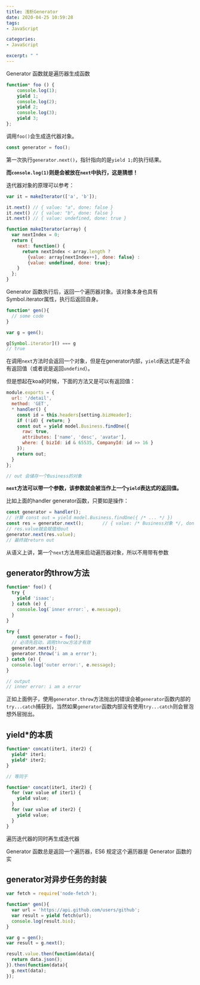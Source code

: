 ```yaml
---
title: 浅析Generator
date: 2020-04-25 10:59:28
tags:
- JavaScript

categories:
- JavaScript

excerpt: " "
---
```


Generator 函数就是遍历器生成函数



```js
function* foo () {
    console.log(1);
    yield 1;
    console.log(2);
    yield 2;
    console.log(3);
    yield 3;
};
```

调用`foo()`会生成迭代器对象。

```js
const generator = foo();
```



第一次执行`generator.next()`，指针指向的是`yield 1;`的执行结果。

**而`console.log(1)`则是会被放在`next`中执行，这是猜想！**

迭代器对象的原理可以参考：

```js
var it = makeIterator(['a', 'b']);

it.next() // { value: "a", done: false }
it.next() // { value: "b", done: false }
it.next() // { value: undefined, done: true }

function makeIterator(array) {
  var nextIndex = 0;
  return {
    next: function() {
      return nextIndex < array.length ?
        {value: array[nextIndex++], done: false} :
        {value: undefined, done: true};
    }
  };
}
```



Generator 函数执行后，返回一个遍历器对象。该对象本身也具有Symbol.iterator属性，执行后返回自身。

```js
function* gen(){
  // some code
}

var g = gen();

g[Symbol.iterator]() === g
// true
```



在调用`next`方法时会返回一个对象，但是在generator内部，`yield`表达式是不会有返回值（或者说是返回`undefind`）。

但是想起在koa的时候，下面的方法又是可以有返回值：

```js
module.exports = {
  url: '/detail',
  method: 'GET',
  * handler() {
    const id = this.headers[setting.bizHeader];
    if (!id) { return; }
    const out = yield model.Business.findOne({
      raw: true,
      attributes: ['name', 'desc', 'avatar'],
      where: { bizId: id & 65535, CompanyId: id >> 16 }
    });
    return out;
  }
};

// out 会储存一个Business的对象
```

**`next`方法可以带一个参数，该参数就会被当作上一个`yield`表达式的返回值。**

比如上面的handler generator函数，只要如是操作：

```js
const generator = handler();
// 计算 const out = yield model.Business.findOne({ /* ... */ })
const res = generator.next();		// { value: /* Business对象 */, done: false }
// res.value就会赋值给out
generator.next(res.value);
// 最终就return out
```



从语义上讲，第一个`next`方法用来启动遍历器对象，所以不用带有参数





## generator的throw方法

```js
function* foo() {
  try {
  	yield 'isaac'; 
  } catch (e) {
    console.log(`inner error:`, e.message);
  }
}

try {
 	const generator = foo();
  // 必须先启动，调用throw方法才有效
  generator.next();
  generator.throw('i am a error'); 
} catch (e) {
  console.log('outer error:', e.message);
}

// output
// inner error: i am a error
```

正如上面例子，使用`generator.throw`方法抛出的错误会被`generator`函数内部的`try...catch`捕获到，当然如果`generator`函数内部没有使用`try...catch`则会冒泡想外层抛出。



## yield*的本质

```js
function* concat(iter1, iter2) {
  yield* iter1;
  yield* iter2;
}

// 等同于

function* concat(iter1, iter2) {
  for (var value of iter1) {
    yield value;
  }
  for (var value of iter2) {
    yield value;
  }
}
```

遍历迭代器的同时再生成迭代器



Generator 函数总是返回一个遍历器，ES6 规定这个遍历器是 Generator 函数的实





## generator对异步任务的封装

```js
var fetch = require('node-fetch');

function* gen(){
  var url = 'https://api.github.com/users/github';
  var result = yield fetch(url);
  console.log(result.bio);
}

var g = gen();
var result = g.next();

result.value.then(function(data){
  return data.json();
}).then(function(data){
  g.next(data);
});
```
